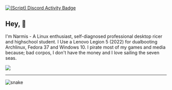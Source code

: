 [![(Script) Discord Activity Badge](https://badgen.net/badge/Discord%20User/Idle?color=edca00&labelColor=434343&icon=discord)](https://github.com/Narmis-E/narmis-e)

## Hey, 👋

I'm Narmis - A Linux enthusiast, self-diagnosed professional desktop ricer and highschool student. I Use a Lenovo Legion 5 (2022) for dualbooting Archlinux, Fedora 37 and Windows 10. I pirate most of my games and media because; bad corpos, I don't have the money and I love sailing the seven seas.

[![](https://skillicons.dev/icons?i=python,cpp,bash,html,css,linux,neovim)](https://skillicons.dev) 

---

![snake](https://raw.githubusercontent.com/Narmis-E/Narmis-E/output/output/github-snake-dark.svg)
